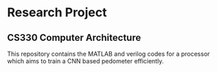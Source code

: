 # Research Project
## CS330 Computer Architecture

This repository contains the MATLAB and verilog codes for a processor which aims to train a CNN based pedometer efficiently.